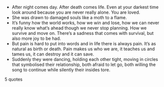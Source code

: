 - After night comes day. After death comes life. Even at your darkest time look around because you are never really alone. You are loved.
 - She was drawn to damaged souls like a moth to a flame.
 - It’s funny how the world works, how we win and lose, how we can never really know what’s ahead though we never stop planning. How we survive and move on. There’s a sadness that comes with survival, but also more joy to be had.
 - But pain is hard to put into words and in life there is always pain. It’s as natural as birth or death. Pain makes us who we are, it teaches us and tames us, it can destroy and it can save.
 - Suddenly they were dancing, holding each other tight, moving in circles that symbolised their relationship, both afraid to let go, both willing the song to continue while silently their insides tore.

5 quotes